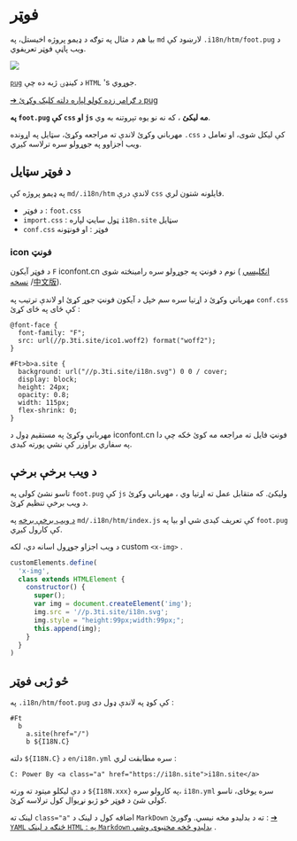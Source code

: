 # فوټر

بیا هم د مثال په توګه د ډیمو پروژه اخیستل، په `md` لارښود کې `.i18n/htm/foot.pug` د ویب پاڼې فوټر تعریفوي.

![](https://p.3ti.site/1721286077.avif)

[`pug`](https://pugjs.org) د کينډۍ ژبه ده چې `HTML` 's جوړوي.

[➔ د ګرامر زده کولو لپاره دلته کلیک وکړئ pug](https://pugjs.org)

**په `foot.pug` کې `css` او `js` مه لیکئ** ، که نه نو یوه تېروتنه به وي.

مهرباني وکړئ لاندې ته مراجعه وکړئ، سټایل په اړونده `.css` کې لیکل شوی، او تعامل د ویب اجزاوو په جوړولو سره ترلاسه کیږي.

## د فوټر سټایل

په ډیمو پروژه کې `md/.i18n/htm` لاندې درې `css` فایلونه شتون لري.

* د فوټر : `foot.css`
* `import.css` : ټول سایټ لپاره `i18n.site` سټایل
* `conf.css` فوټر : او فونټونه

### icon فونټ

د فوټر آیکون `F` iconfont.cn نوم د فونټ په جوړولو سره رامینځته شوی ( [انګلیسي نسخه](https://www.iconfont.cn/?lang=en-us) /[中文版](https://www.iconfont.cn/?lang=zh)).

مهرباني وکړئ د اړتیا سره سم خپل د آیکون فونټ جوړ کړئ او لاندې ترتیب په `conf.css` کې ځای په ځای کړئ :

```
@font-face {
  font-family: "F";
  src: url(//p.3ti.site/ico1.woff2) format("woff2");
}

#Ft>b>a.site {
  background: url("//p.3ti.site/i18n.svg") 0 0 / cover;
  display: block;
  height: 24px;
  opacity: 0.8;
  width: 115px;
  flex-shrink: 0;
}
```

مهرباني وکړئ په مستقیم ډول د iconfont.cn فونټ فایل ته مراجعه مه کوئ ځکه چې دا په سفاري براوزر کې نشي پورته کیدی.

## د ویب برخې برخې

تاسو نشئ کولی په `foot.pug` کې `js` ولیکئ. که متقابل عمل ته اړتیا وي ، مهرباني وکړئ د ویب برخې تنظیم کړئ.

[د ویب برخې برخه](https://www.freecodecamp.org/news/build-your-first-web-component/) په `md/.i18n/htm/index.js` کې تعریف کیدی شي او بیا په `foot.pug` کې کارول کیږي.

د ویب اجزاو جوړول اسانه دي، لکه custom `<x-img>` .

```js
customElements.define(
  'x-img',
  class extends HTMLElement {
    constructor() {
      super();
      var img = document.createElement('img');
      img.src = '//p.3ti.site/i18n.svg';
      img.style = "height:99px;width:99px;";
      this.append(img);
    }
  }
)
```

## څو ژبی فوټر

په `.i18n/htm/foot.pug` کې کوډ په لاندې ډول دی :

```
#Ft
  b
    a.site(href="/")
    b ${I18N.C}
```

دلته `${I18N.C}` د `en/i18n.yml` سره مطابقت لري :

```
C: Power By <a class="a" href="https://i18n.site">i18n.site</a>
```

د دې لیکلو میتود ته ورته `${I18N.xxx}` په کارولو سره، `i18n.yml` سره یوځای، تاسو کولی شئ د فوټر څو ژبو نړیوال کول ترلاسه کړئ.

لینک ته `class="a"` اضافه کول د لینک د `MarkDown` ته د بدلیدو مخه نیسي. وګورئ :
 [➔ `YAML` څنګه د لینک `HTML` : په `Markdown` بدلیدو څخه مخنیوی وشي](/i18/qa#H2) .